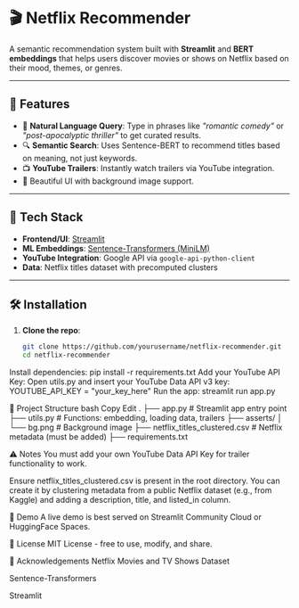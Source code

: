 # 🎬 Netflix Recommender

A semantic recommendation system built with **Streamlit** and **BERT embeddings** that helps users discover movies or shows on Netflix based on their mood, themes, or genres.


---

## 🚀 Features

- 🌟 **Natural Language Query**: Type in phrases like _"romantic comedy"_ or _"post-apocalyptic thriller"_ to get curated results.
- 🔍 **Semantic Search**: Uses Sentence-BERT to recommend titles based on meaning, not just keywords.
- 📺 **YouTube Trailers**: Instantly watch trailers via YouTube integration.
- 🎨 Beautiful UI with background image support.

---

## 🧠 Tech Stack

- **Frontend/UI**: [Streamlit](https://streamlit.io)
- **ML Embeddings**: [Sentence-Transformers (MiniLM)](https://www.sbert.net/)
- **YouTube Integration**: Google API via `google-api-python-client`
- **Data**: Netflix titles dataset with precomputed clusters

---

## 🛠️ Installation

1. **Clone the repo**:

   ```bash
   git clone https://github.com/yourusername/netflix-recommender.git
   cd netflix-recommender
Install dependencies:
pip install -r requirements.txt
Add your YouTube API Key:
Open utils.py and insert your YouTube Data API v3 key:
YOUTUBE_API_KEY = "your_key_here"
Run the app:
streamlit run app.py

📁 Project Structure
bash
Copy
Edit
.
├── app.py                  # Streamlit app entry point
├── utils.py                # Functions: embedding, loading data, trailers
├── asserts/
│   └── bg.png              # Background image
├── netflix_titles_clustered.csv  # Netflix metadata (must be added)
├── requirements.txt


⚠️ Notes
You must add your own YouTube Data API Key for trailer functionality to work.

Ensure netflix_titles_clustered.csv is present in the root directory. You can create it by clustering metadata from a public Netflix dataset (e.g., from Kaggle) and adding a description, title, and listed_in column.

📸 Demo
A live demo is best served on Streamlit Community Cloud or HuggingFace Spaces.

📄 License
MIT License - free to use, modify, and share.

🙌 Acknowledgements
Netflix Movies and TV Shows Dataset

Sentence-Transformers

Streamlit
